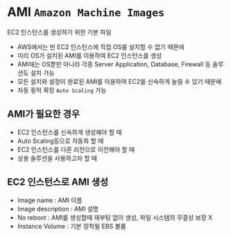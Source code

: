 # AMI `Amazon Machine Images`

EC2 인스턴스를 생성하기 위한 기본 파일

- AWS에서는 빈 EC2 인스턴스에 직접 OS를 설치할 수 없기 때문에
- 미리 OS가 설치된 AMI를 이용하여 EC2 인스턴스를 생성
- AMI애는 OS뿐만 아니라 각종 Server Application, Database, Firewall 등 솔루션도 설치 가능
- 모든 설치와 설정이 완료된 AMI를 이용하여 EC2를 신속하게 늘릴 수 있기 때문에
- 자동 횡적 확장 `Auto Scaling` 가능

## AMI가 필요한 경우
- EC2 인스턴스를 신속하게 생성해야 할 때
- Auto Scaling등으로 자동화 할 때
- EC2 인스턴스를 다른 리전으로 이전해야 할 때
- 상용 솔루션을 사용하고자 할 때

## EC2 인스턴스로 AMI 생성
- Image name : AMI 이름
- Image description : AMI 설명
- No reboot : AMI를 생성할때 재부팅 없이 생성, 파일 시스템의 무결성 보장 X
- Instance Volume : 기본 장착될 EBS 볼륨

